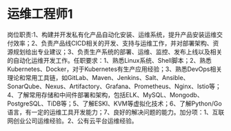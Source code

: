 # 运维工程师1

岗位职责:1、构建并开发私有化产品自动化安装、运维系统，提升产品安装运维交付效率；2、负责产品线CICD相关的开发、支持与运维工作，并对部署架构、资源规划给出专业建议；3、负责生产系统的部署、运维、监控、发布上线以及相关的自动化运维开发工作。任职要求：1、熟悉Linux系统、Shell脚本；2、熟悉Kubernetes、Docker，对于Kubernetes有生产应用经验；3、熟悉DevOps相关理论和常用工具链，如GitLab、Maven、Jenkins、Salt、Ansible、SonarQube、Nexus、Artifactory、Grafana、Prometheus、Nginx、Istio等；4、了解常用存储和中间件部署和架构，包括ELK、MySQL、Mongodb、PostgreSQL、TiDB等；5、了解ESKI、KVM等虚拟化技术；6、了解Python/Go语言，有一定的运维工具开发能力；7、良好的解决问题的能力。加分项：1、互联网创业公司运维经验。2、公有云平台运维经验。

